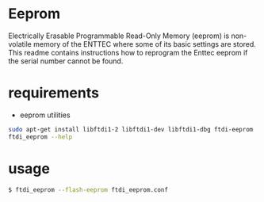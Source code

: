 # Eeprom
Electrically Erasable Programmable Read-Only Memory (eeprom) is non-volatile memory of the ENTTEC where some of its basic settings are stored. 
This readme contains instructions how to reprogram the Enttec eeprom if the serial number cannot be found.

# requirements
- eeprom utilities
```bash
sudo apt-get install libftdi1-2 libftdi1-dev libftdi1-dbg ftdi-eeprom
ftdi_eeprom --help
```

# usage
```bash
$ ftdi_eeprom --flash-eeprom ftdi_eeprom.conf
```